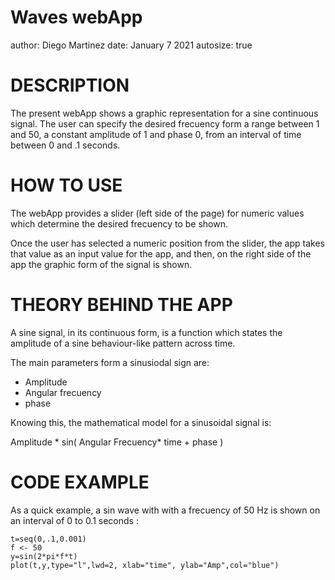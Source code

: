 Waves webApp
========================================================
author: Diego Martinez
date: January 7 2021
autosize: true

DESCRIPTION
========================================================

The present webApp shows a graphic representation for a sine continuous signal.
The user can specify the desired frecuency form a range between 1 and 50, a constant amplitude of 1 and phase 0, from an interval of time between 0 and .1 seconds.

HOW TO USE
========================================================

The webApp provides a slider (left side of the page) for numeric values which determine the desired frecuency to be shown.

Once the user has selected a numeric position from the slider, the app takes that value as an input value for the app, and then, on the right side of the app the graphic form of the signal is shown.

THEORY BEHIND THE APP
========================================================

A sine signal, in its continuous form, is a function which states the amplitude of a sine behaviour-like pattern across time.

The main parameters form a sinusiodal sign are:

- Amplitude
- Angular frecuency
- phase

Knowing this, the mathematical model for a sinusoidal signal is:

Amplitude * sin( Angular Frecuency* time +  phase )

CODE EXAMPLE  
========================================================

As a quick example, a sin wave with with a frecuency of 50 Hz is shown on an interval of 0 to 0.1 seconds :

```{r}
t=seq(0,.1,0.001)
f <- 50
y=sin(2*pi*f*t)
plot(t,y,type="l",lwd=2, xlab="time", ylab="Amp",col="blue")
```


